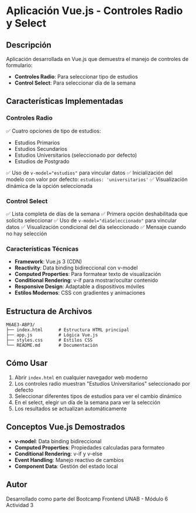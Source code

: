 # Aplicación Vue.js - Controles Radio y Select

## Descripción
Aplicación desarrollada en Vue.js que demuestra el manejo de controles de formulario:
- **Controles Radio**: Para seleccionar tipo de estudios
- **Control Select**: Para seleccionar día de la semana

## Características Implementadas

### Controles Radio
✅ Cuatro opciones de tipo de estudios:
- Estudios Primarios
- Estudios Secundarios  
- Estudios Universitarios (seleccionado por defecto)
- Estudios de Postgrado

✅ Uso de `v-model="estudios"` para vincular datos
✅ Inicialización del modelo con valor por defecto: `estudios: 'universitarios'`
✅ Visualización dinámica de la opción seleccionada

### Control Select
✅ Lista completa de días de la semana
✅ Primera opción deshabilitada que solicita seleccionar
✅ Uso de `v-model="diaSeleccionado"` para vincular datos
✅ Visualización condicional del día seleccionado
✅ Mensaje cuando no hay selección

### Características Técnicas
- **Framework**: Vue.js 3 (CDN)
- **Reactivity**: Data binding bidireccional con v-model
- **Computed Properties**: Para formatear texto de visualización
- **Conditional Rendering**: v-if para mostrar/ocultar contenido
- **Responsive Design**: Adaptable a dispositivos móviles
- **Estilos Modernos**: CSS con gradientes y animaciones

## Estructura de Archivos
```
M6AE3-ABP3/
├── index.html      # Estructura HTML principal
├── app.js          # Lógica Vue.js
├── styles.css      # Estilos CSS
└── README.md       # Documentación
```

## Cómo Usar
1. Abrir `index.html` en cualquier navegador web moderno
2. Los controles radio muestran "Estudios Universitarios" seleccionado por defecto
3. Seleccionar diferentes tipos de estudios para ver el cambio dinámico
4. En el select, elegir un día de la semana para ver la selección
5. Los resultados se actualizan automáticamente

## Conceptos Vue.js Demostrados
- **v-model**: Data binding bidireccional
- **Computed Properties**: Propiedades calculadas para formateo
- **Conditional Rendering**: v-if y v-else
- **Event Handling**: Manejo reactivo de cambios
- **Component Data**: Gestión del estado local

## Autor
Desarrollado como parte del Bootcamp Frontend UNAB - Módulo 6 Actividad 3